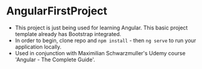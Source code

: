 # AngularFirstProject

- This project is just being used for learning Angular. This basic project template already has Bootstrap integrated.
- In order to begin, clone repo and `npm install` - then `ng serve` to run your application locally.
- Used in conjunction with Maximilian Schwarzmuller's Udemy course 'Angular - The Complete Guide'.
